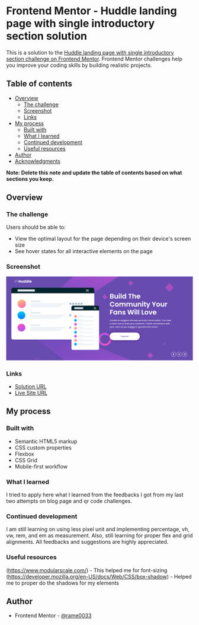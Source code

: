 # Frontend Mentor - Huddle landing page with single introductory section solution

This is a solution to the [Huddle landing page with single introductory section challenge on Frontend Mentor](https://www.frontendmentor.io/challenges/huddle-landing-page-with-a-single-introductory-section-B_2Wvxgi0). Frontend Mentor challenges help you improve your coding skills by building realistic projects. 

## Table of contents

- [Overview](#overview)
  - [The challenge](#the-challenge)
  - [Screenshot](#screenshot)
  - [Links](#links)
- [My process](#my-process)
  - [Built with](#built-with)
  - [What I learned](#what-i-learned)
  - [Continued development](#continued-development)
  - [Useful resources](#useful-resources)
- [Author](#author)
- [Acknowledgments](#acknowledgments)

**Note: Delete this note and update the table of contents based on what sections you keep.**

## Overview

### The challenge

Users should be able to:

- View the optimal layout for the page depending on their device's screen size
- See hover states for all interactive elements on the page

### Screenshot

![Alt text](image.png)

### Links

- [Solution URL](https://github.com/rame0033/practice_pages/tree/main/10_huddleland)
- [Live Site URL](https://rame0033.github.io/practice_pages/10_huddleland/)

## My process

### Built with

- Semantic HTML5 markup
- CSS custom properties
- Flexbox
- CSS Grid
- Mobile-first workflow

### What I learned

I tried to apply here what I learned from the feedbacks I got from my last two attempts on blog page and qr code challenges. 

### Continued development

I am still learning on using less pixel unit and implementing percentage, vh, vw, rem, and em as measurement. Also, still learning for proper flex and grid alignments. All feedbacks and suggestions are highly appreciated.



### Useful resources

(https://www.modularscale.com/) - This helped me for font-sizing
(https://developer.mozilla.org/en-US/docs/Web/CSS/box-shadow) - Helped me to proper do the shadows for my elements


## Author

- Frontend Mentor - [@rame0033](https://www.frontendmentor.io/profile/rame0033)
